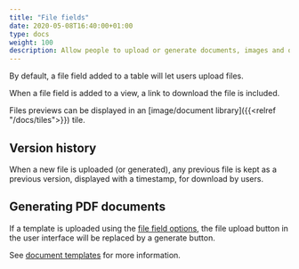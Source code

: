 ```yaml
---
title: "File fields"
date: 2020-05-08T16:40:00+01:00
type: docs
weight: 100
description: Allow people to upload or generate documents, images and other file types
---
```

By default, a file field added to a table will let users upload files. 

When a file field is added to a view, a link to download the file is included.

Files previews can be displayed in an [image/document library]({{<relref "/docs/tiles">}}) tile.

## Version history
When a new file is uploaded (or generated), any previous file is kept as a previous version, displayed with a timestamp, for download by users.

## Generating PDF documents
If a template is uploaded using the [file field options](https://todo.com), the file upload button in the user interface will be replaced by a generate button.

See [document templates](https://todo.com) for more information.